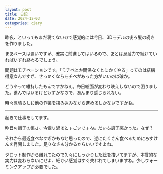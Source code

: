 ```yaml
---
layout: post
title: 日記
date: 2024-12-03
categories: diary
---
```

昨夜、といってもまだ寝てないので感覚的には今日、3Dモデルの後ろ髪の続きを作りました。

まあペースは遅いですが、確実に前進してはいるので、あとは忍耐力で続けていればいずれ終わるでしょう。

問題はモチベーションです。「モチベとか関係なくとにかくやる」ってのは結構得意なんですが、せっかくならモチベがあった方がいいのは確か。

どうやって維持したもんですかねぇ。毎日絵面が変わり映えしないので困りました。進んではいるけどわずかなので、あんまり感じられない。

時々気晴らしに他の作業を挟み込みながら進めるしかないですかね。

---

起きて仕事をしてます。

昨日の調子の悪さ、今振り返るとすごいですね。だいぶ調子悪かった。なぜ？

それから最近食べなすぎかもなと思ったので、逆にたくさん食べるためにあすけんを再開しました。足りなさも分かるからいいですよね。

タロット制作から離れてたので久々にしっかりした絵を描いてますが、本質的な実力は変わらないにせよ、細かい感覚はすぐ失われてしまいますね。少しウォーミングアップが必要でした。

